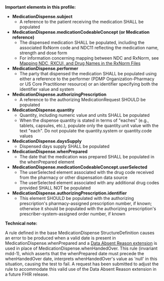 **Important elements in this profile:**

- **MedicationDispense.subject**
  - A reference to the patient receiving the medication SHALL be populated
- **MedicationDispense.medicationCodeableConcept (or Medication reference)**
  - The dispensed medication SHALL be populated, including the associated RxNorm code and NDC11 reflecting the medication name, strength and dose form
  - For information concerning mapping between NDC and RxNorm, see  [Mapping NDC, RXCUI, and Drug Names in the RxNorm Files](https://www.nlm.nih.gov/research/umls/user_education/quick_tours/RxNorm/ndc_rxcui/NDC_RXCUI_DrugName.html)
- **MedicationDispense.performer**
  - The party that dispensed the medication SHALL be populated using either a reference to the performer (PDMP Organization-Pharmacy or US Core Practitioner resource) or an identifier specifying both the identifier value and system
- **MedicationDispense.authorizingPrescription**
  - A reference to the authorizing MedicationRequest SHOULD be populated
- **MedicationDispense.quantity**
  - Quantity, including numeric value and units SHALL be populated
  - When the dispense quantity is stated in terms of "eaches" (e.g., tablets, capsules, etc.), populate only the quantity.unit value with the text "each". Do not populate the quantity.system or quantity.code values
- **MedicationDispense.daysSupply**
  - Dispensed days supply SHALL be populated
- **MedicationDispense.whenPrepared**
  - The date that the medication was prepared SHALL be populated in the whenPrepared element
- **MedicationDispense.medicationCodeableConcept.userSelected**
  - The userSelected element associated with the drug code received from the pharmacy or other dispensation data source
  - The userSelected element associated with any additional drug codes provided SHALL NOT be populated
- **MedicationDispense.authorizingPrescription.identifier**
  - This element SHOULD be populated with the authorizing prescription's pharmacy-assigned prescription number, if known; otherwise it should be populated with the authorizing prescription's prescriber-system-assigned order number, if known

<p></p>
<p></p>

**Technical note:**

A rule defined in the base MedicationDispense StructureDefinition causes an error to be produced when a valid date is present in MedicationDispense.whenPrepared and a [Data Absent Reason extension](https://hl7.org/fhir/R4/extension-data-absent-reason.html) is used in place of MedicationDispense.whenHandedOver. This rule (invariant mdd-1), which asserts that the whenPrepared date must precede the whenHandedOver date, interprets whenHandedOver's value as 'null' in this situation, causing the test to fail. A request has been submitted to adjust the rule to accommodate this valid use of the Data Absent Reason extension in a future FHIR release.
 
<p></p>
<p></p>
